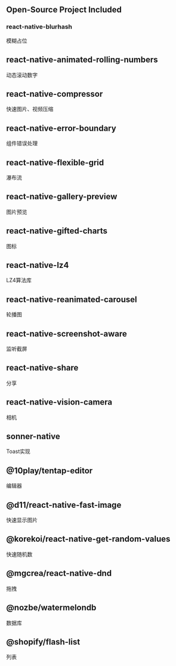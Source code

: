 ## Open-Source Project Included
### react-native-blurhash
模糊占位

## react-native-animated-rolling-numbers
动态滚动数字

## react-native-compressor
快速图片、视频压缩

## react-native-error-boundary
组件错误处理

## react-native-flexible-grid
瀑布流

## react-native-gallery-preview
图片预览

## react-native-gifted-charts
图标

## react-native-lz4
LZ4算法库

## react-native-reanimated-carousel
轮播图

## react-native-screenshot-aware
监听截屏

## react-native-share
分享

## react-native-vision-camera
相机

## sonner-native
Toast实现

## @10play/tentap-editor
编辑器

## @d11/react-native-fast-image
快速显示图片

## @korekoi/react-native-get-random-values
快速随机数

## @mgcrea/react-native-dnd
拖拽

## @nozbe/watermelondb
数据库

## @shopify/flash-list
列表